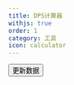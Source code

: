 ```yaml
---
title: DPS计算器
withjs: true
order: 1
category: 工具
icon: calculator
---
```

<span id="update_prompt"></span>
<button id="btn_update_data" type="button" class="btn btn-primary" onclick="localStorage.clear();location.reload();">更新数据</button>


